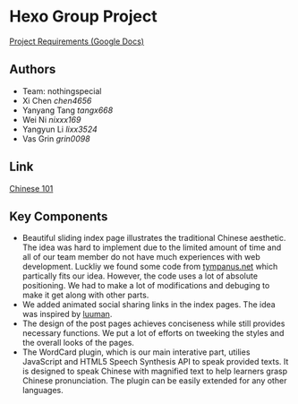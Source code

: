 # Hexo Group Project

[Project Requirements (Google Docs)](https://docs.google.com/document/d/1r5wWHmiqGrdrwhDOrO39RLZAFltqzKhnLjJGAQOHip8/edit#heading=h.b2ago5rmu5es)

## Authors
- Team: nothingspecial
- Xi Chen _chen4656_
- Yanyang Tang _tangx668_
- Wei Ni _nixxx169_
- Yangyun Li _lixx3524_
- Vas Grin _grin0098_

## Link
[Chinese 101](http://chinese101.herokuapp.com)

## Key Components
- Beautiful sliding index page illustrates the traditional Chinese aesthetic. The idea was hard to implement due to the limited amount of time and all of our team member do not have much experiences with web development. Luckliy we found some code from [tympanus.net](http://tympanus.net/Tutorials/CSS3FullscreenSlideshow/) which partically fits our idea. However, the code uses a lot of absolute positioning. We had to make a lot of modifications and debuging to make it get along with other parts.
- We added animated social sharing links in the index pages. The idea was inspired by [luuman](https://github.com/luuman/Share).
- The design of the post pages achieves conciseness while still provides necessary functions. We put a lot of efforts on tweeking the styles and the overall looks of the pages.
- The WordCard plugin, which is our main interative part, utilies JavaScript and HTML5 Speech Synthesis API to speak provided texts. It is designed to speak Chinese with magnified text to help learners grasp Chinese pronunciation. The plugin can be easily extended for any other languages.
